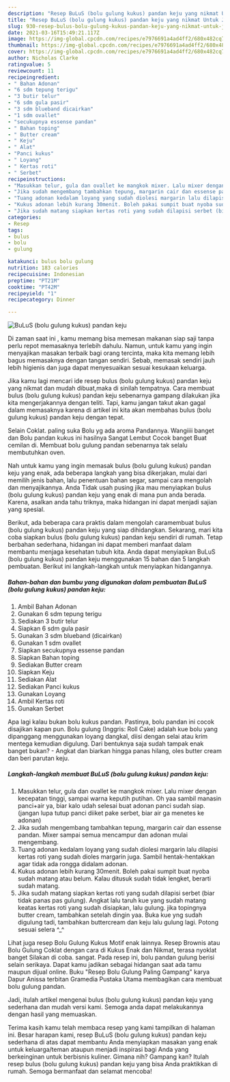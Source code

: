 ```yaml
---
description: "Resep BuLuS (bolu gulung kukus) pandan keju yang nikmat Untuk Jualan"
title: "Resep BuLuS (bolu gulung kukus) pandan keju yang nikmat Untuk Jualan"
slug: 930-resep-bulus-bolu-gulung-kukus-pandan-keju-yang-nikmat-untuk-jualan
date: 2021-03-16T15:49:21.117Z
image: https://img-global.cpcdn.com/recipes/e7976691a4ad4ff2/680x482cq70/bulus-bolu-gulung-kukus-pandan-keju-foto-resep-utama.jpg
thumbnail: https://img-global.cpcdn.com/recipes/e7976691a4ad4ff2/680x482cq70/bulus-bolu-gulung-kukus-pandan-keju-foto-resep-utama.jpg
cover: https://img-global.cpcdn.com/recipes/e7976691a4ad4ff2/680x482cq70/bulus-bolu-gulung-kukus-pandan-keju-foto-resep-utama.jpg
author: Nicholas Clarke
ratingvalue: 5
reviewcount: 11
recipeingredient:
- " Bahan Adonan"
- "6 sdm tepung terigu"
- "3 butir telur"
- "6 sdm gula pasir"
- "3 sdm blueband dicairkan"
- "1 sdm ovallet"
- "secukupnya essense pandan"
- " Bahan toping"
- " Butter cream"
- " Keju"
- " Alat"
- "Panci kukus"
- " Loyang"
- " Kertas roti"
- " Serbet"
recipeinstructions:
- "Masukkan telur, gula dan ovallet ke mangkok mixer. Lalu mixer dengan kecepatan tinggi, sampai warna keputih putihan. Oh yaa sambil manasin panci+air ya, biar kalo udah selesai buat adonan panci sudah siap. (jangan lupa tutup panci diiket pake serbet, biar air ga menetes ke adonan)"
- "Jika sudah mengembang tambahkan tepung, margarin cair dan essense pandan. Mixer sampai semua mencampur dan adonan mulai mengembang."
- "Tuang adonan kedalam loyang yang sudah diolesi margarin lalu dilapisi kertas roti yang sudah dioles margarin juga. Sambil hentak-hentakkan agar tidak ada rongga didalam adonan."
- "Kukus adonan lebih kurang 30menit. Boleh pakai sumpit buat nyoba sudah matang atau belum. Kalau ditusuk sudah tidak lengket, berarti sudah matang."
- "Jika sudah matang siapkan kertas roti yang sudah dilapisi serbet (biar tidak panas pas gulung). Angkat lalu taruh kue yang sudah matang keatas kertas roti yang sudah disiapkan, lalu gulung. jika topingnya butter cream, tambahkan setelah dingin yaa. Buka kue yng sudah digulung tadi, tambahkan buttercream dan keju lalu gulung lagi. Potong sesuai selera ^_^"
categories:
- Resep
tags:
- bulus
- bolu
- gulung

katakunci: bulus bolu gulung 
nutrition: 183 calories
recipecuisine: Indonesian
preptime: "PT21M"
cooktime: "PT42M"
recipeyield: "1"
recipecategory: Dinner

---
```



![BuLuS (bolu gulung kukus) pandan keju](https://img-global.cpcdn.com/recipes/e7976691a4ad4ff2/680x482cq70/bulus-bolu-gulung-kukus-pandan-keju-foto-resep-utama.jpg)

Di zaman  saat ini , kamu memang bisa memesan makanan siap saji tanpa perlu repot memasaknya terlebih dahulu. Namun, untuk kamu yang ingin menyajikan masakan terbaik bagi orang tercinta, maka kita memang lebih bagus memasaknya dengan tangan sendiri. Sebab, memasak sendiri jauh lebih higienis dan juga dapat menyesuaikan sesuai kesukaan keluarga.

Jika kamu lagi mencari ide resep bulus (bolu gulung kukus) pandan keju yang nikmat dan mudah dibuat,maka di sinilah tempatnya. Cara membuat bulus (bolu gulung kukus) pandan keju  sebenarnya gampang dilakukan jika kita mengerjakannya dengan teliti. Tapi, kamu jangan takut akan gagal dalam memasaknya 
karena di artikel ini kita akan membahas bulus (bolu gulung kukus) pandan keju dengan tepat.  

Selain Coklat. paling suka Bolu yg ada aroma Pandannya. Wangiiii banget dan Bolu pandan kukus ini hasilnya Sangat Lembut Cocok banget Buat cemilan di. Membuat bolu gulung pandan sebenarnya tak selalu membutuhkan oven.

Nah untuk kamu yang ingin memasak bulus (bolu gulung kukus) pandan keju yang enak, ada beberapa langkah yang bisa dikerjakan, mulai dari memilih jenis bahan, lalu penentuan bahan segar, sampai cara mengolah dan menyajikannya. Anda Tidak usah pusing jika mau menyiapkan bulus (bolu gulung kukus) pandan keju yang enak di mana pun anda berada. Karena, asalkan anda  tahu triknya, maka hidangan ini dapat menjadi sajian yang spesial.

Berikut, ada beberapa cara praktis  dalam mengolah caramembuat bulus (bolu gulung kukus) pandan keju yang siap dihidangkan. Sekarang, mari kita coba siapkan bulus (bolu gulung kukus) pandan keju sendiri di rumah. Tetap berbahan sederhana, hidangan ini dapat memberi manfaat dalam membantu menjaga kesehatan tubuh kita. Anda dapat menyiapkan BuLuS (bolu gulung kukus) pandan keju menggunakan 15 bahan dan 5 langkah pembuatan. Berikut ini langkah-langkah untuk menyiapkan hidangannya.

<!--inarticleads1-->

##### Bahan-bahan dan bumbu yang digunakan dalam pembuatan BuLuS (bolu gulung kukus) pandan keju:

1. Ambil  Bahan Adonan
1. Gunakan 6 sdm tepung terigu
1. Sediakan 3 butir telur
1. Siapkan 6 sdm gula pasir
1. Gunakan 3 sdm blueband (dicairkan)
1. Gunakan 1 sdm ovallet
1. Siapkan secukupnya essense pandan
1. Siapkan  Bahan toping
1. Sediakan  Butter cream
1. Siapkan  Keju
1. Sediakan  Alat
1. Sediakan Panci kukus
1. Gunakan  Loyang
1. Ambil  Kertas roti
1. Gunakan  Serbet


Apa lagi kalau bukan bolu kukus pandan. Pastinya, bolu pandan ini cocok disajikan kapan pun. Bolu gulung (Inggris: Roll Cake) adalah kue bolu yang dipanggang menggunakan loyang dangkal, diisi dengan selai atau krim mentega kemudian digulung. Dari bentuknya saja sudah tampak enak banget bukan? - Angkat dan biarkan hingga panas hilang, oles butter cream dan beri parutan keju. 

<!--inarticleads2-->

##### Langkah-langkah membuat BuLuS (bolu gulung kukus) pandan keju:

1. Masukkan telur, gula dan ovallet ke mangkok mixer. Lalu mixer dengan kecepatan tinggi, sampai warna keputih putihan. Oh yaa sambil manasin panci+air ya, biar kalo udah selesai buat adonan panci sudah siap. (jangan lupa tutup panci diiket pake serbet, biar air ga menetes ke adonan)
1. Jika sudah mengembang tambahkan tepung, margarin cair dan essense pandan. Mixer sampai semua mencampur dan adonan mulai mengembang.
1. Tuang adonan kedalam loyang yang sudah diolesi margarin lalu dilapisi kertas roti yang sudah dioles margarin juga. Sambil hentak-hentakkan agar tidak ada rongga didalam adonan.
1. Kukus adonan lebih kurang 30menit. Boleh pakai sumpit buat nyoba sudah matang atau belum. Kalau ditusuk sudah tidak lengket, berarti sudah matang.
1. Jika sudah matang siapkan kertas roti yang sudah dilapisi serbet (biar tidak panas pas gulung). Angkat lalu taruh kue yang sudah matang keatas kertas roti yang sudah disiapkan, lalu gulung. jika topingnya butter cream, tambahkan setelah dingin yaa. Buka kue yng sudah digulung tadi, tambahkan buttercream dan keju lalu gulung lagi. Potong sesuai selera ^_^


Lihat juga resep Bolu Gulung Kukus Motif enak lainnya. Resep Brownis atau Bolu Gulung Coklat dengan cara di Kukus Enak dan Nikmat, terasa nyoklat banget Silakan di coba. sangat. Pada resep ini, bolu pandan gulung berisi selain serikaya. Dapat kamu jadikan sebagai hidangan saat ada tamu maupun dijual online. Buku &#34;Resep Bolu Gulung Paling Gampang&#34; karya Dapur Anissa terbitan Gramedia Pustaka Utama membagikan cara membuat bolu gulung pandan. 

Jadi, itulah artikel mengenai  bulus (bolu gulung kukus) pandan keju  yang sederhana dan mudah versi kami. Semoga anda dapat melakukannya dengan hasil yang memuaskan. 

Terima kasih kamu telah membaca resep yang kami tampilkan di halaman ini. Besar harapan kami, resep  BuLuS (bolu gulung kukus) pandan keju sederhana di atas dapat membantu Anda menyiapkan masakan yang enak untuk keluarga/teman ataupun menjadi inspirasi bagi Anda yang berkeinginan untuk berbisnis kuliner. Gimana nih? Gampang kan? Itulah resep bulus (bolu gulung kukus) pandan keju yang bisa Anda praktikkan di rumah. Semoga bermanfaat dan selamat mencoba!

